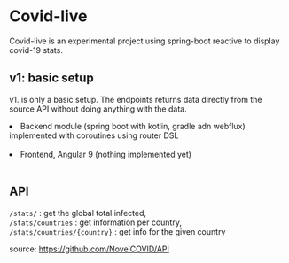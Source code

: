 # Covid-live

Covid-live is an experimental project using spring-boot reactive to display covid-19 stats.
<br>

## v1: basic setup <br>
v1. is only a basic setup.
The endpoints returns data directly from the source API without doing anything with the data.  
 
<li> Backend module (spring boot with kotlin, gradle adn webflux) implemented with coroutines using 
 router DSL </li>
<br>
<li> Frontend, Angular 9 (nothing implemented yet) </li>
<br>


## API
```/stats/``` : get the global total infected, <br> 
```/stats/countries``` : get information per country, <br>
```/stats/countries/{country}``` : get info for the given country

source: 
https://github.com/NovelCOVID/API
